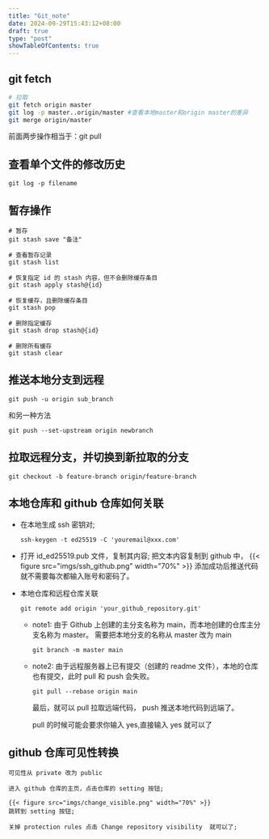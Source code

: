 ```yaml
---
title: "Git_note"
date: 2024-09-29T15:43:12+08:00
draft: true
type: "post"
showTableOfContents: true
---
```

## git fetch
```bash
# 拉取
git fetch origin master
git log -p master..origin/master #查看本地master和origin master的差异
git merge origin/master
```

前面两步操作相当于：git pull

## 查看单个文件的修改历史
```
git log -p filename
```

## 暂存操作
```
# 暂存
git stash save "备注"

# 查看暂存记录
git stash list

# 恢复指定 id 的 stash 内容，但不会删除缓存条目
git stash apply stash@{id}

# 恢复缓存，且删除缓存条目
git stash pop

# 删除指定缓存
git stash drop stash@{id}

# 删除所有缓存
git stash clear
```

## 推送本地分支到远程
```
git push -u origin sub_branch
```

和另一种方法
```
git push --set-upstream origin newbranch
```

## 拉取远程分支，并切换到新拉取的分支
```
git checkout -b feature-branch origin/feature-branch
```


## 本地仓库和 github 仓库如何关联
- 在本地生成 ssh 密钥对;
	```
	ssh-keygen -t ed25519 -C 'youremail@xxx.com'
	```
- 打开 id_ed25519.pub 文件，复制其内容;
	把文本内容复制到 github 中，
	{{< figure src="imgs/ssh_github.png" width="70%" >}}
	添加成功后推送代码就不需要每次都输入账号和密码了。
	
- 本地仓库和远程仓库关联
	```
	git remote add origin 'your_github_repository.git'
	```
	- note1: 
		由于 Github 上创建的主分支名称为 main，而本地创建的仓库主分支名称为 master。
		需要把本地分支的名称从 master 改为 main
		```
		git branch -m master main
		```
	- note2:
		由于远程服务器上已有提交（创建的 readme 文件），本地的仓库也有提交，此时 pull 和 push 会失败。
		```
		git pull --rebase origin main
		```
		最后，就可以 pull 拉取远端代码， push 推送本地代码到远端了。

		pull 的时候可能会要求你输入 yes,直接输入 yes 就可以了
		
## github 仓库可见性转换
	可见性从 private 改为 public
	
	进入 github 仓库的主页，点击仓库的 setting 按钮;
	
	{{< figure src="imgs/change_visible.png" width="70%" >}}
	跳转到 setting 按钮;
	
	关掉 protection rules 点击 Change repository visibility  就可以了;
	
	

